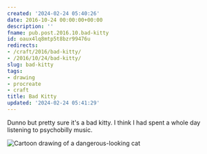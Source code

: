 ```yaml
---
created: '2024-02-24 05:40:26'
date: 2016-10-24 00:00:00+00:00
description: ''
fname: pub.post.2016.10.bad-kitty
id: oaux4lq8mtp5t8bzr99476u
redirects:
- /craft/2016/bad-kitty/
- /2016/10/24/bad-kitty/
slug: bad-kitty
tags:
- drawing
- procreate
- craft
title: Bad Kitty
updated: '2024-02-24 05:41:29'
---
```


Dunno but pretty sure it's a bad kitty. I think I had spent a whole day listening to psychobilly music.

![Cartoon drawing of a dangerous-looking cat](assets/img/2016/cover-2016-10-24.png)